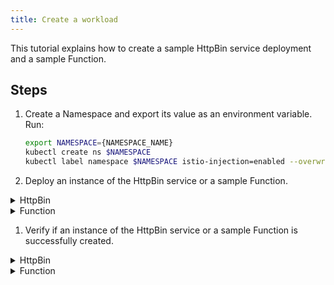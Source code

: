 ```yaml
---
title: Create a workload
---
```


This tutorial explains how to create a sample HttpBin service deployment and a sample Function.

## Steps

1. Create a Namespace and export its value as an environment variable. Run:

   ```bash
   export NAMESPACE={NAMESPACE_NAME}
   kubectl create ns $NAMESPACE
   kubectl label namespace $NAMESPACE istio-injection=enabled --overwrite
   ```
2. Deploy an instance of the HttpBin service or a sample Function.
   
<div tabs name="create">

  <details>
  <summary>
  HttpBin
  </summary>

  To deploy an instance of the HttpBin service in your Namespace using the [sample code](https://raw.githubusercontent.com/istio/istio/master/samples/httpbin/httpbin.yaml), run:

   ```shell
   kubectl -n $NAMESPACE create -f https://raw.githubusercontent.com/istio/istio/master/samples/httpbin/httpbin.yaml
   ```

  </details>

  <details>
  <summary>
  Function
  </summary>

  To create a Function in your Namespace using the [sample code](https://raw.githubusercontent.com/kyma-project/kyma/main/docs/03-tutorials/00-api-exposure/assets/function.yaml), run:

   ```shell
   kubectl -n $NAMESPACE apply -f https://raw.githubusercontent.com/kyma-project/kyma/main/docs/03-tutorials/00-api-exposure/assets/function.yaml
   ```

  </details>
</div>

1. Verify if an instance of the HttpBin service or a sample Function is successfully created.
   
<div tabs name="verify">

<details>
  <summary>
  HttpBin
  </summary>

  * To verify if an instance of the HttpBin service is created, run:

    ```shell
      kubectl get pods -l app=httpbin -n $NAMESPACE
    ```
  * You should get a result similar to this one:
  
    ```shell
      NAME             READY    STATUS     RESTARTS    AGE
      httpbin-test     2/2      Running    0           96s
    ```

  </details>

  <details>
  <summary>
  Function
  </summary>

  * To verify if a Function is created, run:

    ```shell
      kubectl get functions $NAME -n $NAMESPACE
    ```

  * You should get a result similar to this one:
  
    ```shell
      NAME            CONFIGURED   BUILT     RUNNING   RUNTIME    VERSION   AGE
      test-function   True         True      True      nodejs16   1         96s
    ```
  </details>
</div>